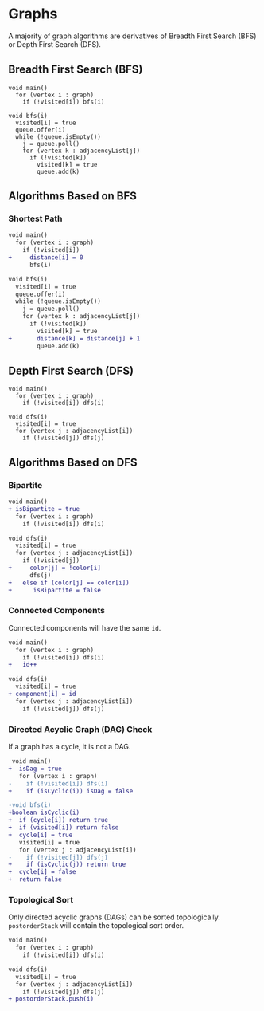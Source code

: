 # Graphs
A majority of graph algorithms are derivatives of Breadth First Search (BFS) or Depth First Search (DFS).
## Breadth First Search (BFS)
```
void main()
  for (vertex i : graph)
    if (!visited[i]) bfs(i)

void bfs(i)
  visited[i] = true
  queue.offer(i)
  while (!queue.isEmpty())
    j = queue.poll()
    for (vertex k : adjacencyList[j])
      if (!visited[k])
        visited[k] = true
        queue.add(k)
```
## Algorithms Based on BFS
### Shortest Path
``` diff
void main()
  for (vertex i : graph)
    if (!visited[i])
+     distance[i] = 0
      bfs(i)

void bfs(i)
  visited[i] = true
  queue.offer(i)
  while (!queue.isEmpty())
    j = queue.poll()
    for (vertex k : adjacencyList[j])
      if (!visited[k])
        visited[k] = true
+       distance[k] = distance[j] + 1
        queue.add(k)
```
## Depth First Search (DFS)
```
void main()
  for (vertex i : graph)
    if (!visited[i]) dfs(i)

void dfs(i)
  visited[i] = true
  for (vertex j : adjacencyList[i])
    if (!visited[j]) dfs(j)
```
## Algorithms Based on DFS
### Bipartite
``` diff
void main()
+ isBipartite = true
  for (vertex i : graph)
    if (!visited[i]) dfs(i)

void dfs(i)
  visited[i] = true
  for (vertex j : adjacencyList[i])
    if (!visited[j])
+     color[j] = !color[i]
      dfs(j)
+   else if (color[j] == color[i])
+      isBipartite = false
```
### Connected Components
Connected components will have the same `id`.
``` diff
void main()
  for (vertex i : graph)
    if (!visited[i]) dfs(i)
+   id++

void dfs(i)
  visited[i] = true
+ component[i] = id
  for (vertex j : adjacencyList[i])
    if (!visited[j]) dfs(j)
```
### Directed Acyclic Graph (DAG) Check
If a graph has a cycle, it is not a DAG.
``` diff
 void main()
+  isDag = true
   for (vertex i : graph)
-    if (!visited[i]) dfs(i)
+    if (isCyclic(i)) isDag = false

-void bfs(i)
+boolean isCyclic(i)
+  if (cycle[i]) return true
+  if (visited[i]) return false
+  cycle[i] = true
   visited[i] = true
   for (vertex j : adjacencyList[i])
-    if (!visited[j]) dfs(j)
+    if (isCyclic(j)) return true
+  cycle[i] = false
+  return false
```
### Topological Sort
Only directed acyclic graphs (DAGs) can be sorted topologically.
`postorderStack` will contain the topological sort order.
``` diff
void main()
  for (vertex i : graph)
    if (!visited[i]) dfs(i)

void dfs(i)
  visited[i] = true
  for (vertex j : adjacencyList[i])
    if (!visited[j]) dfs(j)
+ postorderStack.push(i)
```
